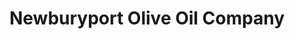 ---
title: "Newburyport Olive Oil Company"
url: /newburyport/newburyport-olive-oil-company/
shop: Allgemein
---